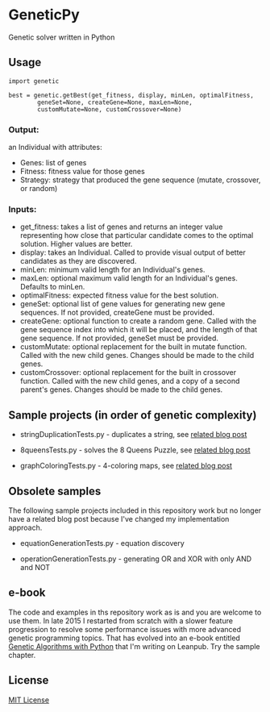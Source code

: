 # GeneticPy
Genetic solver written in Python

## Usage

    import genetic

    best = genetic.getBest(get_fitness, display, minLen, optimalFitness,
            geneSet=None, createGene=None, maxLen=None,
            customMutate=None, customCrossover=None)

### Output:

 an Individual with attributes:
 - Genes: list of genes
 - Fitness: fitness value for those genes
 - Strategy: strategy that produced the gene sequence (mutate, crossover, or random)

### Inputs:
 -  get_fitness: takes a list of genes and returns an integer value representing how close that particular candidate comes to the optimal solution.  Higher values are better.
 -  display: takes an Individual.  Called to provide visual output of better candidates as they are discovered.
 -  minLen: minimum valid length for an Individual's genes.
 -  maxLen: optional maximum valid length for an Individual's genes.  Defaults to minLen.
 -  optimalFitness: expected fitness value for the best solution.
 -  geneSet: optional list of gene values for generating new gene sequences.  If not provided, createGene must be provided.
 -  createGene: optional function to create a random gene.  Called with the gene sequence index into which it will be placed, and the length of that gene sequence.  If not provided, geneSet must be provided.
 -  customMutate: optional replacement for the built in mutate function.  Called with the new child genes.  Changes should be made to the child genes.
 -  customCrossover: optional replacement for the built in crossover function. Called with the new child genes, and a copy of a second parent's genes.  Changes should be made to the child genes.

## Sample projects (in order of genetic complexity)

 - stringDuplicationTests.py - duplicates a string, see [related blog post](https://handcraftsman.wordpress.com/2015/06/09/evolving-a-genetic-solver-in-python-part-1/)

 - 8queensTests.py - solves the 8 Queens Puzzle, see [related blog post](https://handcraftsman.wordpress.com/2015/06/20/evolving-a-genetic-solver-in-python-part-2/)

 - graphColoringTests.py - 4-coloring maps, see [related blog post](https://handcraftsman.wordpress.com/2015/06/21/four-coloring-a-graph-of-u-s-states-with-python-and-a-ga/)

## Obsolete samples

The following sample projects included in this repository work but no longer have a related blog post because I've changed my implementation approach.

 - equationGenerationTests.py - equation discovery

 - operationGenerationTests.py - generating OR and XOR with only AND and NOT

## e-book

The code and examples in ths repository work as is and you are welcome to use them.  In late 2015 I restarted from scratch with a slower feature progression to resolve some performance issues with more advanced genetic programming topics.  That has evolved into an e-book entitled [Genetic Algorithms with Python](https://leanpub.com/genetic_algorithms_with_python) that I'm writing on Leanpub.  Try the sample chapter.

## License

[MIT License](http://www.opensource.org/licenses/mit-license.php)
